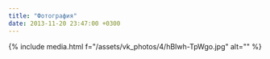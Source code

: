 ```yaml
---
title: "Фотография"
date: 2013-11-20 23:47:00 +0300
---
```



{% include media.html f="/assets/vk_photos/4/hBIwh-TpWgo.jpg" alt="" %}
